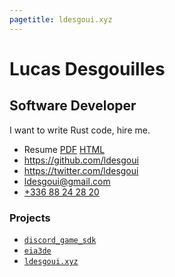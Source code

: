 ```yaml
---
pagetitle: ldesgoui.xyz
---
```


# Lucas Desgouilles
## Software Developer

I want to write Rust code, hire me.

- Resume [PDF](./resume.pdf) [HTML](./resume.html)
- <https://github.com/ldesgoui>
- <https://twitter.com/ldesgoui>
- <ldesgoui@gmail.com>
- [+336 88 24 28 20](tel:+33688242820)



### Projects

- [`discord_game_sdk`](https://github.com/ldesgoui/discord_game_sdk)
- [`eia3de`](https://github.com/eia3de/eia3de)
- [`ldesgoui.xyz`](https://github.com/ldesgoui/ldesgoui.github.io)
